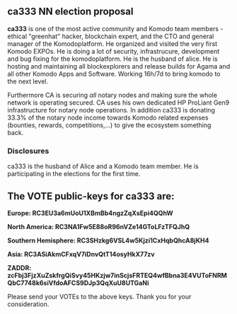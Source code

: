 ## ca333 NN election proposal

**ca333** is one of the most active community and Komodo team members - ethical "greenhat" hacker, blockchain expert, and the CTO and general manager of the Komodoplatform. He organized and visited the very first Komodo EXPOs. He is doing a lot of security, infrastrucure, development and bug fixing for the komodoplatform. He is the husband of alice. He is hosting and maintaining all blockexplorers and release builds for Agama and all other Komodo Apps and Software. Working 16h/7d to bring komodo to the next level. 

Furthermore CA is securing *all* notary nodes and making sure the whole network is operating secured. CA uses his own dedicated HP ProLiant Gen9 infrastructure for notary node operations. In addition ca333 is donating 33.3% of the notary node income towards Komodo related expenses (bounties, rewards, competitions,...) to give the ecosystem something back. 

### Disclosures
ca333 is the husband of Alice and a Komodo team member. He is participating in the elections for the first time.


## The VOTE public-keys for ca333 are: 

**Europe: RC3EU3a6mUoU1XBmBb4ngzZqXsEpi4QQhW**

**North America: RC3NA1Fw5E88oR96nVZe14GToLFzTFQJhQ**

**Southern Hemisphere: RC3SHzkg6VSL4w5Kjzi1CxHqbQhcA8jKH4**

**Asia: RC3ASiAkmCFxqV7iDnvQtT14osyHkX77zv**

**ZADDR: zcFbj3FjzXuZskfrgQiSvy45HKzjw7inScjsFRTEQ4wfBbna3E4VUToFNRMQbC7748k6siVfdoAFCS9DJp3QqXuU8UTGaNi**

Please send your VOTEs to the above keys.
Thank you for your consideration.
